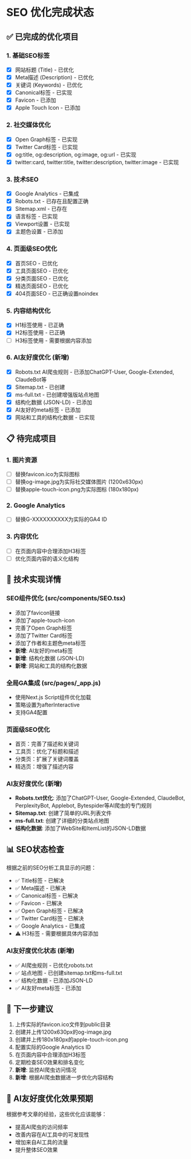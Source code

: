 # SEO 优化完成状态

## ✅ 已完成的优化项目

### 1. 基础SEO标签
- [x] 网站标题 (Title) - 已优化
- [x] Meta描述 (Description) - 已优化
- [x] 关键词 (Keywords) - 已优化
- [x] Canonical标签 - 已实现
- [x] Favicon - 已添加
- [x] Apple Touch Icon - 已添加

### 2. 社交媒体优化
- [x] Open Graph标签 - 已实现
- [x] Twitter Card标签 - 已实现
- [x] og:title, og:description, og:image, og:url - 已实现
- [x] twitter:card, twitter:title, twitter:description, twitter:image - 已实现

### 3. 技术SEO
- [x] Google Analytics - 已集成
- [x] Robots.txt - 已存在且配置正确
- [x] Sitemap.xml - 已存在
- [x] 语言标签 - 已实现
- [x] Viewport设置 - 已实现
- [x] 主题色设置 - 已添加

### 4. 页面级SEO优化
- [x] 首页SEO - 已优化
- [x] 工具页面SEO - 已优化
- [x] 分类页面SEO - 已优化
- [x] 精选页面SEO - 已优化
- [x] 404页面SEO - 已正确设置noindex

### 5. 内容结构优化
- [x] H1标签使用 - 已正确
- [x] H2标签使用 - 已正确
- [ ] H3标签使用 - 需要根据内容添加

### 6. AI友好度优化 (新增)
- [x] Robots.txt AI爬虫规则 - 已添加ChatGPT-User, Google-Extended, ClaudeBot等
- [x] Sitemap.txt - 已创建
- [x] ms-full.txt - 已创建增强版站点地图
- [x] 结构化数据 (JSON-LD) - 已添加
- [x] AI友好的meta标签 - 已添加
- [x] 网站和工具的结构化数据 - 已实现

## 📋 待完成项目

### 1. 图片资源
- [ ] 替换favicon.ico为实际图标
- [ ] 替换og-image.jpg为实际社交媒体图片 (1200x630px)
- [ ] 替换apple-touch-icon.png为实际图标 (180x180px)

### 2. Google Analytics
- [ ] 替换G-XXXXXXXXXX为实际的GA4 ID

### 3. 内容优化
- [ ] 在页面内容中合理添加H3标签
- [ ] 优化页面内容的语义化结构

## 🔧 技术实现详情

### SEO组件优化 (src/components/SEO.tsx)
- 添加了favicon链接
- 添加了apple-touch-icon
- 完善了Open Graph标签
- 添加了Twitter Card标签
- 添加了作者和主题色meta标签
- **新增**: AI友好的meta标签
- **新增**: 结构化数据 (JSON-LD)
- **新增**: 网站和工具的结构化数据

### 全局GA集成 (src/pages/_app.js)
- 使用Next.js Script组件优化加载
- 策略设置为afterInteractive
- 支持GA4配置

### 页面级SEO优化
- 首页：完善了描述和关键词
- 工具页：优化了标题和描述
- 分类页：扩展了关键词覆盖
- 精选页：增强了描述内容

### AI友好度优化 (新增)
- **Robots.txt优化**: 添加了ChatGPT-User, Google-Extended, ClaudeBot, PerplexityBot, Applebot, Bytespider等AI爬虫的专门规则
- **Sitemap.txt**: 创建了简单的URL列表文件
- **ms-full.txt**: 创建了详细的分类站点地图
- **结构化数据**: 添加了WebSite和ItemList的JSON-LD数据

## 📊 SEO状态检查

根据之前的SEO分析工具显示的问题：
- ✅ Title标签 - 已解决
- ✅ Meta描述 - 已解决  
- ✅ Canonical标签 - 已解决
- ✅ Favicon - 已解决
- ✅ Open Graph标签 - 已解决
- ✅ Twitter Card标签 - 已解决
- ✅ Google Analytics - 已集成
- ⚠️ H3标签 - 需要根据具体内容添加

### AI友好度优化状态 (新增)
- ✅ AI爬虫规则 - 已优化robots.txt
- ✅ 站点地图 - 已创建sitemap.txt和ms-full.txt
- ✅ 结构化数据 - 已添加JSON-LD
- ✅ AI友好meta标签 - 已添加

## 🚀 下一步建议

1. 上传实际的favicon.ico文件到public目录
2. 创建并上传1200x630px的og-image.jpg
3. 创建并上传180x180px的apple-touch-icon.png
4. 配置实际的Google Analytics ID
5. 在页面内容中合理添加H3标签
6. 定期检查SEO效果和排名变化
7. **新增**: 监控AI爬虫访问情况
8. **新增**: 根据AI爬虫数据进一步优化内容结构

## 🎯 AI友好度优化效果预期

根据参考文章的经验，这些优化应该能够：
- 提高AI爬虫的访问频率
- 改善内容在AI工具中的可发现性
- 增加来自AI工具的流量
- 提升整体SEO效果 